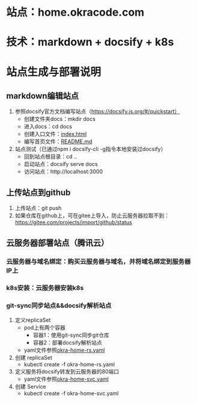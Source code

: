 # 站点：home.okracode.com
# 技术：markdown + docsify + k8s
# 站点生成与部署说明
## markdown编辑站点
1. 参照docsify官方文档编写站点（https://docsify.js.org/#/quickstart）
	* 创建文件夹docs：mkdir docs
	* 进入docs：cd docs
	* 创建入口文件：[index.html](/docs/index.html)
	* 编写首页文件：[README.md](/docs/README.md)
2. 站点测试（已通过npm i docsify-cli -g指令本地安装过docsify）
	* 回到站点根目录：cd ..
	* 启动站点：docsify serve docs
	* 访问站点：http://localhost:3000
## 上传站点到github
1. 上传站点：git push
2. 如果仓库在github上，可在gitee上导入，防止云服务器拉取不到：https://gitee.com/projects/import/github/status
## 云服务器部署站点（腾讯云）
### 云服务器与域名绑定：购买云服务器与域名，并将域名绑定到服务器IP上
### k8s安装：云服务器安装k8s
### git-sync同步站点&&docsify解析站点
1. 定义replicaSet
	* pod上有两个容器
		* 容器1：使用git-sync同步git仓库
		* 容器2：部署docsify解析站点
	* yaml文件参照[okra-home-rs.yaml](/k8s/okra-home-rs.yaml)
2. 创建 replicaSet
	* kubectl create -f okra-home-rs.yaml
3. 定义服务将docsify转发到云服务器的80端口
	* yaml文件参照[okra-home-svc.yaml](/k8s/okra-home-svc.yaml)
4. 创建 Service
	* kubectl create -f okra-home-svc.yaml
